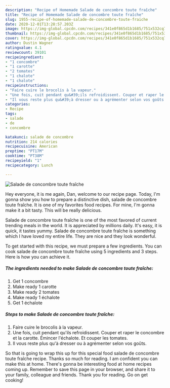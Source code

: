 ```yaml
---
description: "Recipe of Homemade Salade de concombre toute fraîche"
title: "Recipe of Homemade Salade de concombre toute fraîche"
slug: 1955-recipe-of-homemade-salade-de-concombre-toute-fraiche
date: 2020-12-01T13:28:57.203Z
image: https://img-global.cpcdn.com/recipes/341e0f865d1b1685/751x532cq70/salade-de-concombre-toute-fraiche-photo-principale-de-la-recette.jpg
thumbnail: https://img-global.cpcdn.com/recipes/341e0f865d1b1685/751x532cq70/salade-de-concombre-toute-fraiche-photo-principale-de-la-recette.jpg
cover: https://img-global.cpcdn.com/recipes/341e0f865d1b1685/751x532cq70/salade-de-concombre-toute-fraiche-photo-principale-de-la-recette.jpg
author: Dustin Wagner
ratingvalue: 4.1
reviewcount: 39101
recipeingredient:
- "1 concombre"
- "1 carotte"
- "2 tomates"
- "1 chalote"
- "1 chalote"
recipeinstructions:
- "Faire cuire le brocolis à la vapeur."
- "Une fois, cuit pendant qu&#39;ils refroidissent. Couper et raper le concombre et la carotte. Émincer l&#39;échalote. Et couper les tomates."
- "Il vous reste plus qu&#39;à dresser ou à agrémenter selon vos goûts."
categories:
- Recipe
tags:
- salade
- de
- concombre

katakunci: salade de concombre 
nutrition: 214 calories
recipecuisine: American
preptime: "PT17M"
cooktime: "PT38M"
recipeyield: "1"
recipecategory: Lunch

---
```



![Salade de concombre toute fraîche](https://img-global.cpcdn.com/recipes/341e0f865d1b1685/751x532cq70/salade-de-concombre-toute-fraiche-photo-principale-de-la-recette.jpg)

Hey everyone, it is me again, Dan, welcome to our recipe page. Today, I'm gonna show you how to prepare a distinctive dish, salade de concombre toute fraîche. It is one of my favorites food recipes. For mine, I'm gonna make it a bit tasty. This will be really delicious.

Salade de concombre toute fraîche is one of the most favored of current trending meals in the world. It is appreciated by millions daily. It's easy, it is quick, it tastes yummy. Salade de concombre toute fraîche is something which I have loved my entire life. They are nice and they look wonderful.




To get started with this recipe, we must prepare a few ingredients. You can cook salade de concombre toute fraîche using 5 ingredients and 3 steps. Here is how you can achieve it.

<!--inarticleads1-->

##### The ingredients needed to make Salade de concombre toute fraîche:

1. Get 1 concombre
1. Make ready 1 carotte
1. Make ready 2 tomates
1. Make ready 1 échalote
1. Get 1 échalote




<!--inarticleads2-->

##### Steps to make Salade de concombre toute fraîche:

1. Faire cuire le brocolis à la vapeur.
1. Une fois, cuit pendant qu&#39;ils refroidissent. Couper et raper le concombre et la carotte. Émincer l&#39;échalote. Et couper les tomates.
1. Il vous reste plus qu&#39;à dresser ou à agrémenter selon vos goûts.




So that is going to wrap this up for this special food salade de concombre toute fraîche recipe. Thanks so much for reading. I am confident you can make this at home. There's gonna be interesting food at home recipes coming up. Remember to save this page in your browser, and share it to your family, colleague and friends. Thank you for reading. Go on get cooking!
